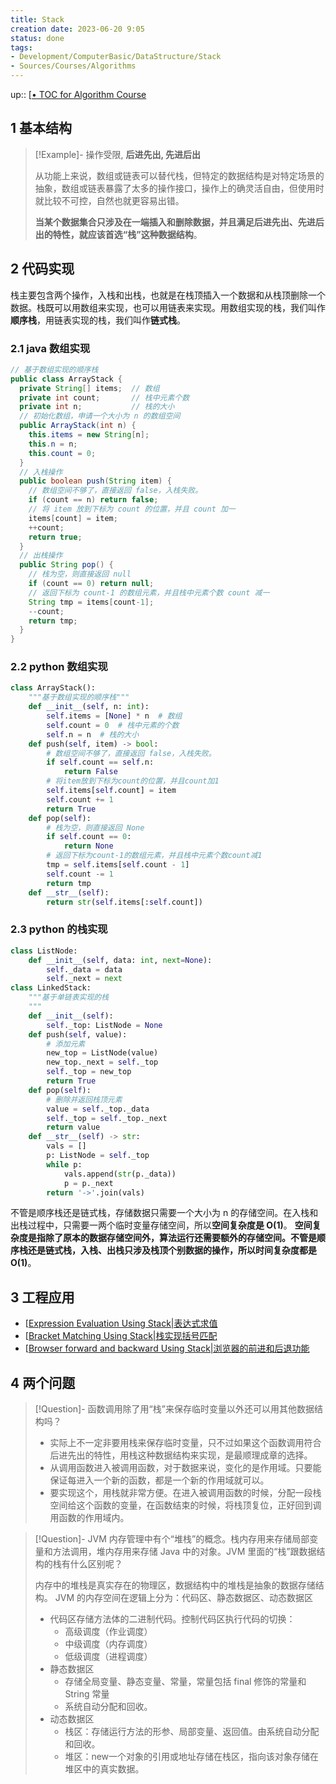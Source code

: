 ```yaml
---
title: Stack
creation date: 2023-06-20 9:05 
status: done
tags:
- Development/ComputerBasic/DataStructure/Stack
- Sources/Courses/Algorithms
---
```

up:: [[• TOC for Algorithm Course](%E2%80%A2%20TOC%20for%20Algorithm%20Course.md)

## 1 基本结构

>[!Example]-  操作受限, **后进先出, 先进后出**
>
>从功能上来说，数组或链表可以替代栈，但特定的数据结构是对特定场景的抽象，数组或链表暴露了太多的操作接口，操作上的确灵活自由，但使用时就比较不可控，自然也就更容易出错。
>
>**当某个数据集合只涉及在一端插入和删除数据，并且满足后进先出、先进后出的特性，就应该首选“栈”这种数据结构**。

## 2 代码实现

栈主要包含两个操作，入栈和出栈，也就是在栈顶插入一个数据和从栈顶删除一个数据。栈既可以用数组来实现，也可以用链表来实现。用数组实现的栈，我们叫作**顺序栈**，用链表实现的栈，我们叫作**链式栈**。

### 2.1 java 数组实现

```java
// 基于数组实现的顺序栈
public class ArrayStack {
  private String[] items;  // 数组
  private int count;       // 栈中元素个数
  private int n;           // 栈的大小
  // 初始化数组，申请一个大小为 n 的数组空间
  public ArrayStack(int n) {
    this.items = new String[n];
    this.n = n;
    this.count = 0;
  }
  // 入栈操作
  public boolean push(String item) {
    // 数组空间不够了，直接返回 false，入栈失败。
    if (count == n) return false;
    // 将 item 放到下标为 count 的位置，并且 count 加一
    items[count] = item;
    ++count;
    return true;
  }
  // 出栈操作
  public String pop() {
    // 栈为空，则直接返回 null
    if (count == 0) return null;
    // 返回下标为 count-1 的数组元素，并且栈中元素个数 count 减一
    String tmp = items[count-1];
    --count;
    return tmp;
  }
}
```

### 2.2 python 数组实现

```python
class ArrayStack():
    """基于数组实现的顺序栈"""
    def __init__(self, n: int):
        self.items = [None] * n  # 数组
        self.count = 0  # 栈中元素的个数
        self.n = n  # 栈的大小
    def push(self, item) -> bool:
        # 数组空间不够了，直接返回 false，入栈失败。
        if self.count == self.n:
            return False
        # 将item放到下标为count的位置，并且count加1
        self.items[self.count] = item
        self.count += 1
        return True
    def pop(self):
        # 栈为空，则直接返回 None
        if self.count == 0:
            return None
        # 返回下标为count-1的数组元素，并且栈中元素个数count减1
        tmp = self.items[self.count - 1]
        self.count -= 1
        return tmp
    def __str__(self):
        return str(self.items[:self.count])
```

### 2.3 python 的栈实现

```python
class ListNode:
    def __init__(self, data: int, next=None):
        self._data = data
        self._next = next
class LinkedStack:
    """基于单链表实现的栈
    """
    def __init__(self):
        self._top: ListNode = None
    def push(self, value):
        # 添加元素
        new_top = ListNode(value)
        new_top._next = self._top
        self._top = new_top
        return True
    def pop(self):
        # 删除并返回栈顶元素
        value = self._top._data
        self._top = self._top._next
        return value
    def __str__(self) -> str:
        vals = []
        p: ListNode = self._top
        while p:
            vals.append(str(p._data))
            p = p._next
        return '->'.join(vals)
```

不管是顺序栈还是链式栈，存储数据只需要一个大小为 n 的存储空间。在入栈和出栈过程中，只需要一两个临时变量存储空间，所以**空间复杂度是 O(1)**。
**空间复杂度是指除了原本的数据存储空间外，算法运行还需要额外的存储空间。**不管是顺序栈还是链式栈，入栈、出栈只涉及栈顶个别数据的操作，所以**时间复杂度都是 O(1)**。

## 3 工程应用

- [[Expression Evaluation Using Stack|表达式求值](Expression%20Evaluation%20Using%20Stack.md)
- [[Bracket Matching Using Stack|栈实现括号匹配](Bracket%20Matching%20Using%20Stack.md)
- [[Browser forward and backward Using Stack|浏览器的前进和后退功能](Browser%20forward%20and%20backward%20Using%20Stack.md)

## 4 两个问题

>[!Question]- 函数调用除了用“栈”来保存临时变量以外还可以用其他数据结构吗？
> 
> - 实际上不一定非要用栈来保存临时变量，只不过如果这个函数调用符合后进先出的特性，用栈这种数据结构来实现，是最顺理成章的选择。
> - 从调用函数进入被调用函数，对于数据来说，变化的是作用域。只要能保证每进入一个新的函数，都是一个新的作用域就可以。
> - 要实现这个，用栈就非常方便。在进入被调用函数的时候，分配一段栈空间给这个函数的变量，在函数结束的时候，将栈顶复位，正好回到调用函数的作用域内。  

>[!Question]- JVM 内存管理中有个“堆栈”的概念。栈内存用来存储局部变量和方法调用，堆内存用来存储 Java 中的对象。JVM 里面的“栈”跟数据结构的栈有什么区别呢？
>
>内存中的堆栈是真实存在的物理区，数据结构中的堆栈是抽象的数据存储结构。 JVM 的内存空间在逻辑上分为：代码区、静态数据区、动态数据区
> - 代码区存储方法体的二进制代码。控制代码区执行代码的切换：
> 	- 高级调度（作业调度）
> 	- 中级调度（内存调度）
> 	- 低级调度（进程调度）
> - 静态数据区
> 	- 存储全局变量、静态变量、常量，常量包括 final 修饰的常量和 String 常量
> 	- 系统自动分配和回收。
> - 动态数据区
> 	- 栈区：存储运行方法的形参、局部变量、返回值。由系统自动分配和回收。
> 	- 堆区：new一个对象的引用或地址存储在栈区，指向该对象存储在堆区中的真实数据。
